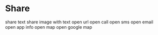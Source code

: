 # Share
share text
share image with text
open url
open call
open sms
open email
open app info
open map
open google map
